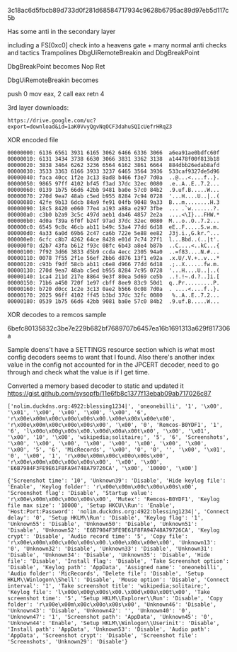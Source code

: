 3c18ac6d5fbcb89d733d0f281d68584717934c9628b6795ac89d97eb5d117c5b

Has some anti in the secondary layer

including a FS[0xc0] check into a heavens gate + many normal anti checks and tactics
Trampolines DbgUiRemoteBreakin and DbgBreakPoint 


DbgBreakPoint becomes
Nop
Ret

DbgUiRemoteBreakin becomes

push 0
mov eax, 2
call eax
retn 4


3rd layer downloads:

```
https://drive.google.com/uc?export=download&id=1aK0VvyQgvNqOCF3dahuSQIcUefrHRqZ3
```


XOR encoded file
```
00000000: 6136 6561 3931 6165 3062 6466 6336 3066  a6ea91ae0bdfc60f
00000010: 6131 3434 3738 6630 3066 3831 3362 3138  a14478f00f813b18
00000020: 3838 3464 6262 3236 6564 6162 3861 6664  884dbb26edab8afd
00000030: 3533 3363 6166 3933 3237 6465 3564 3936  533caf9327de5d96
00000040: faca 40cc 1f2e 3c13 8ad8 b466 f3e7 7d0a  ..@...<....f..}.
00000050: 9865 97ff 4102 bf45 f3ad 37dc 32ec 0080  .e..A..E..7.2...
00000060: 0139 1b75 66d6 42bb 9481 ba0e 57c0 84b2  .9.uf.B.....W...
00000070: 270d 9ea7 48ab c5ed b955 8284 7c94 0728  '...H....U..|..(
00000080: 42fe 9b13 6dcb 84a9 fe91 04fb 9048 9a33  B...m........H.3
00000090: 18c5 8420 e060 77e4 a193 a88a e297 3fbe  ... .`w.......?.
000000a0: c3b0 b2a9 3c5c 497d aeb1 da46 4857 2e2a  ....<\I}...FHW.*
000000b0: 4d0a f39a 6f0f b24f 97ad 37dc 32ec 0080  M...o..O..7.2...
000000c0: 6545 9c8c 46cb ab11 b49c 53a4 77dd 6d18  eE..F.....S.w.m.
000000d0: 4a33 6a0d 69b6 2c47 ca6b 722e 5e88 ee82  J3j.i.,G.kr.^...
000000e0: 6cfc c8b7 4262 64ce 8428 e01d 7c74 27f1  l...Bbd..(..|t'.
000000f0: d2b7 43fa b612 f93c 08fc 6b43 a8e4 b87b  ..C....<..kC...{
00000100: 7f92 3d66 3833 d5b9 ccda 4ecc 2305 94a0  ..=f83....N.#...
00000110: 0078 7f55 2f1e 56ef 2bb6 d876 13f1 e92a  .x.U/.V.+..v...*
00000120: c93b f9df 58cb ab11 c6e8 d966 77dd 6d18  .;..X......fw.m.
00000130: 270d 9ea7 48ab c5ed b955 8284 7c95 0728  '...H....U..|..(
00000140: 1ca4 211d 217e 8864 9e3f 80ea 5d69 ce5b  ..!.!~.d.?..]i.[
00000150: 71b6 a450 720f 1e97 cbff 8ee9 83c9 50d1  q..Pr.........P.
00000160: b720 d0cc 1c2e 3c13 0ae2 b566 0c08 7d0a  . ....<....f..}.
00000170: 2025 96ff 4102 ff45 b3bd 37dc 32fc 0080   %..A..E..7.2...
00000180: 0539 1b75 66d6 42bb 9081 ba0e 57c0 84b2  .9.uf.B.....W...

```


XOR decodes to a remcos sample

6befc80135832c3be7e229b682bf7689707b6457ea16b1691313a629f817306a

Sample doens't have a SETTINGS resource section which is what most config decoders seems to want that I found. Also there's another index value in the config not accounted for in the JPCERT decoder, need to go through and check what the value is if I get time.

Converted a memory based decoder to static and updated it
https://gist.github.com/sysopfb/11e6fb8c1377f13ebab09ab717026c87

```
['nolim.duckdns.org:4922:blessing1234|', 'oneonebilli', '1', '\x00', '\x01', '\x00', '\x00', '\x00', '\x00', '6', 'r\x00e\x00m\x00c\x00o\x00s\x00.\x00e\x00x\x00e\x00', 'r\x00e\x00m\x00c\x00o\x00s\x00', '\x00', '0', 'Remcos-B0YDF1', '1', '6', 'l\x00o\x00g\x00s\x00.\x00d\x00a\x00t\x00', '\x00', '\x01', '\x00', '10', '\x00', 'wikipedia;solitaire;', '5', '6', 'Screenshots', '\x00', '\x00', '\x00', '\x00', '\x00', '\x00', '\x00', '\x00', '\x00', '5', '6', 'MicRecords', '\x00', '0', '0', '', '\x00', '\x01', '0', '\x00', '1', 'r\x00e\x00m\x00c\x00o\x00s\x00', 'r\x00e\x00m\x00c\x00o\x00s\x00', '\x00', '\x00', 'E6B7984F3FE9E61F8FA94748A79726CA', '\x00', '10000', '\x00']
```


```
{'Screenshot time': '10', 'Unknown39': 'Disable', 'Hide keylog file': 'Enable', 'Keylog folder': 'r\x00e\x00m\x00c\x00o\x00s\x00', 'Screenshot flag': 'Disable', 'Startup value': 'r\x00e\x00m\x00c\x00o\x00s\x00', 'Mutex': 'Remcos-B0YDF1', 'Keylog file max size': '10000', 'Setup HKCU\\Run': 'Enable', 'Host:Port:Password': 'nolim.duckdns.org:4922:blessing1234|', 'Connect delay': '0', 'Setup HKLM\\Run': 'Disable', 'Keylog flag': '1', 'Unknown55': 'Disable', 'Unknown50': 'Disable', 'Unknown51': 'Disable', 'Unknown52': 'E6B7984F3FE9E61F8FA94748A79726CA', 'Keylog crypt': 'Disable', 'Audio record time': '5', 'Copy file': 'r\x00e\x00m\x00c\x00o\x00s\x00.\x00e\x00x\x00e\x00', 'Unknown13': '0', 'Unknown32': 'Disable', 'Unknown33': 'Disable', 'Unknown31': 'Disable', 'Unknown34': 'Disable', 'Unknown35': 'Disable', 'Hide file': 'Disable', 'Install flag': 'Disable', 'Take Screenshot option': 'Disable', 'Keylog path': 'AppData', 'Assigned name': 'oneonebilli', 'Audio folder': 'MicRecords', 'Delete file': 'Disable', 'Setup HKLM\\Winlogon\\Shell': 'Disable', 'Mouse option': 'Disable', 'Connect interval': '1', 'Take screenshot title': 'wikipedia;solitaire;', 'Keylog file': 'l\x00o\x00g\x00s\x00.\x00d\x00a\x00t\x00', 'Take screenshot time': '5', 'Setup HKLM\\Explorer\\Run': 'Disable', 'Copy folder': 'r\x00e\x00m\x00c\x00o\x00s\x00', 'Unknown46': 'Disable', 'Unknown43': 'Disable', 'Unknown42': '', 'Unknown40': '0', 'Unknown47': '1', 'Screenshot path': 'AppData', 'Unknown45': '0', 'Unknown44': 'Enable', 'Setup HKLM\\Winlogon\\Userinit': 'Disable', 'Install path': 'AppData', 'Unknown53': 'Disable', 'Audio path': 'AppData', 'Screenshot crypt': 'Disable', 'Screenshot file': 'Screenshots', 'Unknown29': 'Disable'}

```
